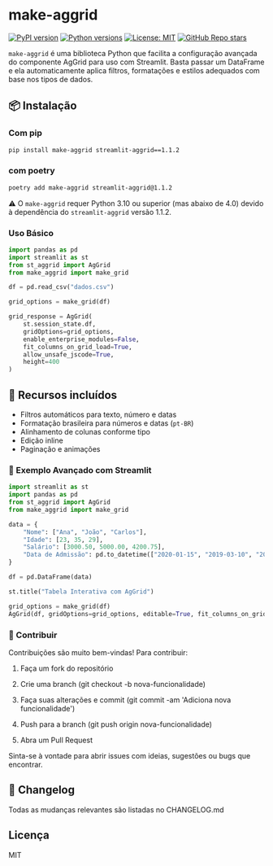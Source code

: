 # make-aggrid

[![PyPI version](https://img.shields.io/pypi/v/make-aggrid.svg)](https://pypi.org/project/make-aggrid/)
[![Python versions](https://img.shields.io/pypi/pyversions/make-aggrid.svg)](https://pypi.org/project/make-aggrid/)
[![License: MIT](https://img.shields.io/badge/License-MIT-yellow.svg)](https://opensource.org/licenses/MIT)
[![GitHub Repo stars](https://img.shields.io/github/stars/edwdev-oficial/make-aggrid?style=social)](https://github.com/edwdev-oficial/make-aggrid)


`make-aggrid` é uma biblioteca Python que facilita a configuração avançada do componente AgGrid para uso com Streamlit. Basta passar um DataFrame e ela automaticamente aplica filtros, formatações e estilos adequados com base nos tipos de dados.

## 📦 Instalação

### Com pip

```bash
pip install make-aggrid streamlit-aggrid==1.1.2
```

### com poetry
```bash
poetry add make-aggrid streamlit-aggrid@1.1.2
```

⚠️ O `make-aggrid` requer Python 3.10 ou superior (mas abaixo de 4.0) devido à dependência do `streamlit-aggrid` versão 1.1.2.

### Uso Básico
```python
import pandas as pd
import streamlit as st
from st_aggrid import AgGrid
from make_aggrid import make_grid

df = pd.read_csv("dados.csv")

grid_options = make_grid(df)

grid_response = AgGrid(
    st.session_state.df,
    gridOptions=grid_options,
    enable_enterprise_modules=False,
    fit_columns_on_grid_load=True,
    allow_unsafe_jscode=True,
    height=400
)
```

## 🎯 Recursos incluídos

- Filtros automáticos para texto, número e datas
- Formatação brasileira para números e datas (`pt-BR`)
- Alinhamento de colunas conforme tipo
- Edição inline
- Paginação e animações

### 🧪 Exemplo Avançado com Streamlit

```python
import streamlit as st
import pandas as pd
from st_aggrid import AgGrid
from make_aggrid import make_grid

data = {
    "Nome": ["Ana", "João", "Carlos"],
    "Idade": [23, 35, 29],
    "Salário": [3000.50, 5000.00, 4200.75],
    "Data de Admissão": pd.to_datetime(["2020-01-15", "2019-03-10", "2021-07-22"])
}

df = pd.DataFrame(data)

st.title("Tabela Interativa com AgGrid")

grid_options = make_grid(df)
AgGrid(df, gridOptions=grid_options, editable=True, fit_columns_on_grid_load=True)
```

### 🤝 Contribuir

Contribuições são muito bem-vindas! Para contribuir:
1. Faça um fork do repositório

2.  Crie uma branch (git checkout -b nova-funcionalidade)

3.  Faça suas alterações e commit (git commit -am 'Adiciona nova funcionalidade')

4.  Push para a branch (git push origin nova-funcionalidade)

5.  Abra um Pull Request

Sinta-se à vontade para abrir issues com ideias, sugestões ou bugs que encontrar.

## 📝 Changelog

Todas as mudanças relevantes são listadas no CHANGELOG.md

## Licença
MIT